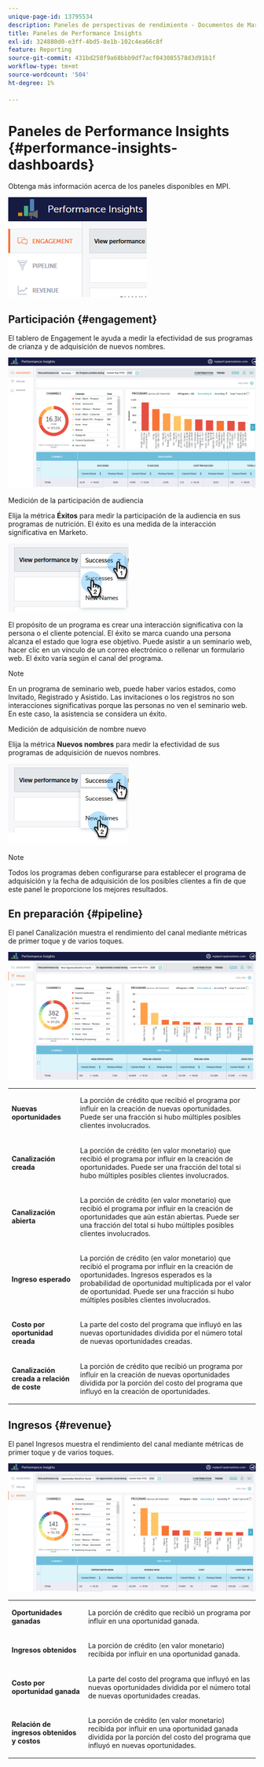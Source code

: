 ```yaml
---
unique-page-id: 13795534
description: Paneles de perspectivas de rendimiento - Documentos de Marketo - Documentación del producto
title: Paneles de Performance Insights
exl-id: 324880d0-e3ff-4bd5-8e1b-102c4ea66c8f
feature: Reporting
source-git-commit: 431bd258f9a68bbb9df7acf043085578d3d91b1f
workflow-type: tm+mt
source-wordcount: '504'
ht-degree: 1%

---
```


# Paneles de Performance Insights {#performance-insights-dashboards}

Obtenga más información acerca de los paneles disponibles en MPI.

![](assets/1-4.png)

## Participación {#engagement}

El tablero de Engagement le ayuda a medir la efectividad de sus programas de crianza y de adquisición de nuevos nombres.

![](assets/two-3.png)

Medición de la participación de audiencia

Elija la métrica **Éxitos** para medir la participación de la audiencia en sus programas de nutrición. El éxito es una medida de la interacción significativa en Marketo.

![](assets/3-4.png)

El propósito de un programa es crear una interacción significativa con la persona o el cliente potencial. El éxito se marca cuando una persona alcanza el estado que logra ese objetivo. Puede asistir a un seminario web, hacer clic en un vínculo de un correo electrónico o rellenar un formulario web. El éxito varía según el canal del programa.

>[!NOTE]
>
>En un programa de seminario web, puede haber varios estados, como Invitado, Registrado y Asistido. Las invitaciones o los registros no son interacciones significativas porque las personas no ven el seminario web. En este caso, la asistencia se considera un éxito.

Medición de adquisición de nombre nuevo

Elija la métrica **Nuevos nombres** para medir la efectividad de sus programas de adquisición de nuevos nombres.

![](assets/4-3.png)

>[!NOTE]
>
>Todos los programas deben configurarse para establecer el programa de adquisición y la fecha de adquisición de los posibles clientes a fin de que este panel le proporcione los mejores resultados.

## En preparación {#pipeline}

El panel Canalización muestra el rendimiento del canal mediante métricas de primer toque y de varios toques.

![](assets/five-1.png)

<table> 
 <tbody> 
  <tr> 
   <td><p><strong>Nuevas oportunidades</strong></p></td> 
   <td><p>La porción de crédito que recibió el programa por influir en la creación de nuevas oportunidades. Puede ser una fracción si hubo múltiples posibles clientes involucrados.</p></td> 
  </tr> 
  <tr> 
   <td><p><strong>Canalización creada</strong></p></td> 
   <td><p>La porción de crédito (en valor monetario) que recibió el programa por influir en la creación de oportunidades. Puede ser una fracción del total si hubo múltiples posibles clientes involucrados.</p></td> 
  </tr> 
  <tr> 
   <td><p><strong>Canalización abierta</strong></p></td> 
   <td><p>La porción de crédito (en valor monetario) que recibió el programa por influir en la creación de oportunidades que aún están abiertas. Puede ser una fracción del total si hubo múltiples posibles clientes involucrados.</p></td> 
  </tr> 
  <tr> 
   <td><p><strong>Ingreso esperado</strong></p></td> 
   <td><p>La porción de crédito (en valor monetario) que recibió el programa por influir en la creación de oportunidades. Ingresos esperados es la probabilidad de oportunidad multiplicada por el valor de oportunidad. Puede ser una fracción si hubo múltiples posibles clientes involucrados.</p></td> 
  </tr> 
  <tr> 
   <td><p><strong>Costo por oportunidad creada</strong></p></td> 
   <td><p>La parte del costo del programa que influyó en las nuevas oportunidades dividida por el número total de nuevas oportunidades creadas.</p></td> 
  </tr> 
  <tr> 
   <td><p><strong>Canalización creada a relación de coste</strong></p></td> 
   <td><p>La porción de crédito que recibió un programa por influir en la creación de nuevas oportunidades dividida por la porción del costo del programa que influyó en la creación de oportunidades.</p></td> 
  </tr> 
 </tbody> 
</table>

## Ingresos {#revenue}

El panel Ingresos muestra el rendimiento del canal mediante métricas de primer toque y de varios toques.

![](assets/six-1.png)

<table> 
 <tbody> 
  <tr> 
   <td><p><strong>Oportunidades ganadas</strong></p></td> 
   <td><p>La porción de crédito que recibió un programa por influir en una oportunidad ganada.</p></td> 
  </tr> 
  <tr> 
   <td><p><strong>Ingresos obtenidos</strong></p></td> 
   <td><p>La porción de crédito (en valor monetario) recibida por influir en una oportunidad ganada.</p></td> 
  </tr> 
  <tr> 
   <td><p><strong>Costo por oportunidad ganada</strong></p></td> 
   <td><p>La parte del costo del programa que influyó en las nuevas oportunidades dividida por el número total de nuevas oportunidades creadas.</p></td> 
  </tr> 
  <tr> 
   <td><p><strong>Relación de ingresos obtenidos y costos</strong></p></td> 
   <td><p>La porción de crédito (en valor monetario) recibida por influir en una oportunidad ganada dividida por la porción del costo del programa que influyó en nuevas oportunidades.</p></td> 
  </tr> 
 </tbody> 
</table>
